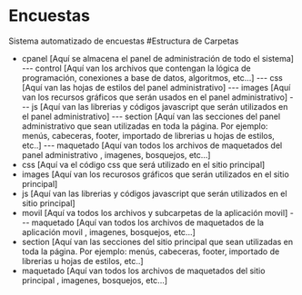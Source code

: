 # Encuestas
Sistema automatizado de encuestas
#Estructura de Carpetas
- cpanel [Aquí se almacena el panel de administración de todo el sistema]
--- control [Aquí van los archivos que contengan la lógica de programación, conexiones a base de datos, algoritmos, etc...]
--- css [Aquí van las hojas de estilos del panel administrativo]
--- images [Aquí van los recursos gráficos que serán usados en el panel administrativo]
--- js [Aquí van las librerias y códigos javascript que serán utilizados en el panel administrativo]
--- section [Aquí van las secciones del panel administrativo que sean utilizadas en toda la página. Por ejemplo: menús, cabeceras, footer, importado de librerias u hojas de estilos, etc..]
--- maquetado [Aquí van todos los archivos de maquetados del panel administrativo , imagenes, bosquejos, etc...]
- css [Aquí va el código css que será utilizado en el sitio principal]
- images [Aquí van los recurosos gráficos que serán utilizados en el sitio principal]
- js [Aquí van las librerias y códigos javascript que serán utilizados en el sitio principal]
- movil [Aquí va todos los archivos y subcarpetas de la aplicación movil]
--- maquetado [Aquí van todos los archivos de maquetados de la aplicación movil , imagenes, bosquejos, etc...]
- section [Aquí van las secciones del sitio principal que sean utilizadas en toda la página. Por ejemplo: menús, cabeceras, footer, importado de librerias u hojas de estilos, etc..]
- maquetado [Aquí van todos los archivos de maquetados del sitio principal , imagenes, bosquejos, etc...]
